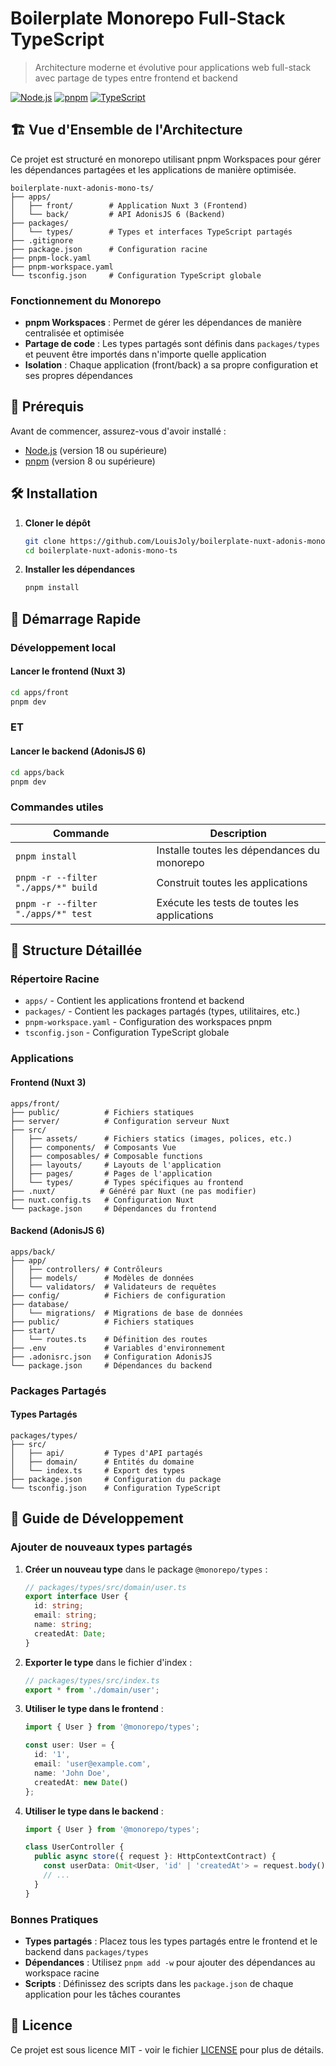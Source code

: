 # Boilerplate Monorepo Full-Stack TypeScript

> Architecture moderne et évolutive pour applications web full-stack avec partage de types entre frontend et backend

[![Node.js](https://img.shields.io/badge/Node.js-18+-339933?logo=node.js&logoColor=white)](https://nodejs.org/)
[![pnpm](https://img.shields.io/badge/pnpm-8+-F69220?logo=pnpm&logoColor=white)](https://pnpm.io/)
[![TypeScript](https://img.shields.io/badge/TypeScript-5.0+-3178C6?logo=typescript&logoColor=white)](https://www.typescriptlang.org/)

## 🏗️ Vue d'Ensemble de l'Architecture

Ce projet est structuré en monorepo utilisant pnpm Workspaces pour gérer les dépendances partagées et les applications de manière optimisée.

```
boilerplate-nuxt-adonis-mono-ts/
├── apps/
│   ├── front/        # Application Nuxt 3 (Frontend)
│   └── back/         # API AdonisJS 6 (Backend)
├── packages/
│   └── types/        # Types et interfaces TypeScript partagés
├── .gitignore
├── package.json      # Configuration racine
├── pnpm-lock.yaml
├── pnpm-workspace.yaml
└── tsconfig.json     # Configuration TypeScript globale
```

### Fonctionnement du Monorepo

- **pnpm Workspaces** : Permet de gérer les dépendances de manière centralisée et optimisée
- **Partage de code** : Les types partagés sont définis dans `packages/types` et peuvent être importés dans n'importe quelle application
- **Isolation** : Chaque application (front/back) a sa propre configuration et ses propres dépendances

## 🚀 Prérequis

Avant de commencer, assurez-vous d'avoir installé :

- [Node.js](https://nodejs.org/) (version 18 ou supérieure)
- [pnpm](https://pnpm.io/) (version 8 ou supérieure)

## 🛠️ Installation

1. **Cloner le dépôt**
   ```bash
   git clone https://github.com/LouisJoly/boilerplate-nuxt-adonis-mono-ts.git
   cd boilerplate-nuxt-adonis-mono-ts
   ```

2. **Installer les dépendances**
   ```bash
   pnpm install
   ```

## 🚦 Démarrage Rapide

### Développement local

#### Lancer le frontend (Nuxt 3)
```bash
cd apps/front
pnpm dev
```
### ET

#### Lancer le backend (AdonisJS 6)
```bash
cd apps/back
pnpm dev
```

### Commandes utiles

| Commande | Description |
|----------|-------------|
| `pnpm install` | Installe toutes les dépendances du monorepo |
| `pnpm -r --filter "./apps/*" build` | Construit toutes les applications |
| `pnpm -r --filter "./apps/*" test` | Exécute les tests de toutes les applications |

## 📁 Structure Détaillée

### Répertoire Racine
- `apps/` - Contient les applications frontend et backend
- `packages/` - Contient les packages partagés (types, utilitaires, etc.)
- `pnpm-workspace.yaml` - Configuration des workspaces pnpm
- `tsconfig.json` - Configuration TypeScript globale

### Applications

#### Frontend (Nuxt 3)
```
apps/front/
├── public/          # Fichiers statiques
├── server/          # Configuration serveur Nuxt
├── src/
│   ├── assets/      # Fichiers statics (images, polices, etc.)
│   ├── components/  # Composants Vue
│   ├── composables/ # Composable functions
│   ├── layouts/     # Layouts de l'application
│   ├── pages/       # Pages de l'application
│   └── types/       # Types spécifiques au frontend
├── .nuxt/          # Généré par Nuxt (ne pas modifier)
├── nuxt.config.ts   # Configuration Nuxt
└── package.json     # Dépendances du frontend
```

#### Backend (AdonisJS 6)
```
apps/back/
├── app/
│   ├── controllers/ # Contrôleurs
│   ├── models/      # Modèles de données
│   └── validators/  # Validateurs de requêtes
├── config/          # Fichiers de configuration
├── database/
│   └── migrations/  # Migrations de base de données
├── public/          # Fichiers statiques
├── start/
│   └── routes.ts    # Définition des routes
├── .env             # Variables d'environnement
├── .adonisrc.json   # Configuration AdonisJS
└── package.json     # Dépendances du backend
```

### Packages Partagés

#### Types Partagés
```
packages/types/
├── src/
│   ├── api/         # Types d'API partagés
│   ├── domain/      # Entités du domaine
│   └── index.ts     # Export des types
├── package.json     # Configuration du package
└── tsconfig.json    # Configuration TypeScript
```

## 🧩 Guide de Développement

### Ajouter de nouveaux types partagés

1. **Créer un nouveau type** dans le package `@monorepo/types` :
   ```typescript
   // packages/types/src/domain/user.ts
   export interface User {
     id: string;
     email: string;
     name: string;
     createdAt: Date;
   }
   ```

2. **Exporter le type** dans le fichier d'index :
   ```typescript
   // packages/types/src/index.ts
   export * from './domain/user';
   ```

3. **Utiliser le type dans le frontend** :
   ```typescript
   import { User } from '@monorepo/types';
   
   const user: User = {
     id: '1',
     email: 'user@example.com',
     name: 'John Doe',
     createdAt: new Date()
   };
   ```

4. **Utiliser le type dans le backend** :
   ```typescript
   import { User } from '@monorepo/types';
   
   class UserController {
     public async store({ request }: HttpContextContract) {
       const userData: Omit<User, 'id' | 'createdAt'> = request.body();
       // ...
     }
   }
   ```

### Bonnes Pratiques

- **Types partagés** : Placez tous les types partagés entre le frontend et le backend dans `packages/types`
- **Dépendances** : Utilisez `pnpm add -w` pour ajouter des dépendances au workspace racine
- **Scripts** : Définissez des scripts dans les `package.json` de chaque application pour les tâches courantes

## 📄 Licence

Ce projet est sous licence MIT - voir le fichier [LICENSE](LICENSE) pour plus de détails.